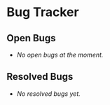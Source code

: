 # Bug Tracker

## Open Bugs
- *No open bugs at the moment.*

## Resolved Bugs
- *No resolved bugs yet.*
